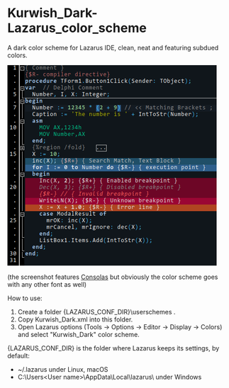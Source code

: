 # Kurwish_Dark-Lazarus_color_scheme
A dark color scheme for Lazarus IDE, clean, neat and featuring subdued colors.

![Screenshot](Screenshots/Kurwish.png)

(the screenshot features [Consolas](https://cofonts.net/consolas-font/) but obviously the color scheme goes with any other font as well)


How to use:
1. Create a folder {LAZARUS_CONF_DIR}\userschemes .
2. Copy Kurwish_Dark.xml into this folder.
3. Open Lazarus options (Tools -> Options -> Editor -> Display -> Colors) and select "Kurwish_Dark" color scheme.

{LAZARUS_CONF_DIR} is the folder where Lazarus keeps its settings, by default:
- ~/.lazarus under Linux, macOS
- C:\Users\<User name>\AppData\Local\lazarus\ under Windows
